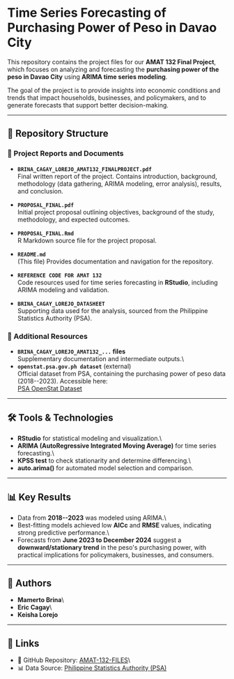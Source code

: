 # Time Series Forecasting of Purchasing Power of Peso in Davao City

This repository contains the project files for our **AMAT 132 Final
Project**, which focuses on analyzing and forecasting the **purchasing
power of the peso in Davao City** using **ARIMA time series modeling**.

The goal of the project is to provide insights into economic conditions
and trends that impact households, businesses, and policymakers, and to
generate forecasts that support better decision-making.

------------------------------------------------------------------------

## 📂 Repository Structure

### 🔹 Project Reports and Documents

-   **`BRINA_CAGAY_LOREJO_AMAT132_FINALPROJECT.pdf`**\
    Final written report of the project. Contains introduction,
    background, methodology (data gathering, ARIMA modeling, error
    analysis), results, and conclusion.

-   **`PROPOSAL_FINAL.pdf`**\
    Initial project proposal outlining objectives, background of the
    study, methodology, and expected outcomes.

-   **`PROPOSAL_FINAL.Rmd`**\
    R Markdown source file for the project proposal.

-   **`README.md`**\
    (This file) Provides documentation and navigation for the
    repository.

-   **`REFERENCE CODE FOR AMAT 132`**\
    Code resources used for time series forecasting in **RStudio**,
    including ARIMA modeling and validation.

-   **`BRINA_CAGAY_LOREJO_DATASHEET`**\
    Supporting data used for the analysis, sourced from the Philippine
    Statistics Authority (PSA).

### 🔹 Additional Resources

-   **`BRINA_CAGAY_LOREJO_AMAT132_...` files**\
    Supplementary documentation and intermediate outputs.\
-   **`openstat.psa.gov.ph dataset`** (external)\
    Official dataset from PSA, containing the purchasing power of peso
    data (2018--2023). Accessible here:\
    [PSA OpenStat
    Dataset](https://openstat.psa.gov.ph/PXWeb/pxweb/en/DB/DB__2M__PI__CPI__2018/0012M4ACP11.px/table/tableViewLayout1/?rxid=0302bdd0-96d2-4ef1-b7e8-acb225281dfe)

------------------------------------------------------------------------

## 🛠 Tools & Technologies

-   **RStudio** for statistical modeling and visualization.\
-   **ARIMA (AutoRegressive Integrated Moving Average)** for time series
    forecasting.\
-   **KPSS test** to check stationarity and determine differencing.\
-   **auto.arima()** for automated model selection and comparison.

------------------------------------------------------------------------

## 📊 Key Results

-   Data from **2018--2023** was modeled using ARIMA.\
-   Best-fitting models achieved low **AICc** and **RMSE** values,
    indicating strong predictive performance.\
-   Forecasts from **June 2023 to December 2024** suggest a
    **downward/stationary trend** in the peso's purchasing power, with
    practical implications for policymakers, businesses, and consumers.

------------------------------------------------------------------------

## 👥 Authors

-   **Mamerto Brina**\
-   **Eric Cagay**\
-   **Keisha Lorejo**

------------------------------------------------------------------------

## 🔗 Links

-   📂 GitHub Repository:
    [AMAT-132-FILES](https://github.com/tunafish9867/AMAT-132-FILES.git)\
-   📊 Data Source: [Philippine Statistics Authority
    (PSA)](https://openstat.psa.gov.ph/)

